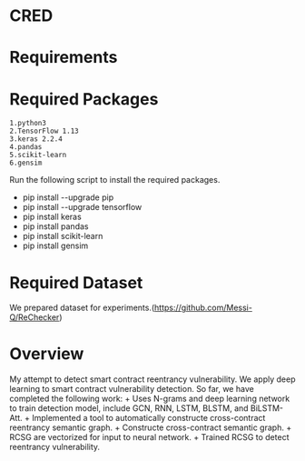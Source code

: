 # CRED
 # Requirements
  # Required Packages
    1.python3
    2.TensorFlow 1.13
    3.keras 2.2.4
    4.pandas
    5.scikit-learn
    6.gensim
  Run the following script to install the required packages.
  + pip install --upgrade pip
  + pip install --upgrade tensorflow
  + pip install keras
  + pip install pandas
  + pip install scikit-learn
  + pip install gensim
# Required Dataset
  We prepared dataset for experiments.(https://github.com/Messi-Q/ReChecker)
# Overview
  My attempt to detect smart contract reentrancy vulnerability. We apply deep learning to smart contract vulnerability detection. So far, we have completed the following work:
     + Uses N-grams and deep learning network to train detection model, include GCN, RNN, LSTM, BLSTM, and BiLSTM-Att.
     + Implemented a tool to automatically constructe cross-contract reentrancy semantic graph.
        + Constructe cross-contract semantic graph.
        + RCSG are vectorized for input to neural network.
     + Trained RCSG to detect reentrancy vulnerability.
